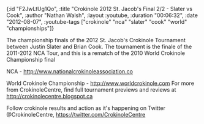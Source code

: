 {:id "F2JwLtUg1Qo",
 :title "Crokinole 2012 St. Jacob's Final 2/2 - Slater vs Cook",
 :author "Nathan Walsh",
 :layout :youtube,
 :duration "00:06:32",
 :date "2012-08-07",
 :youtube-tags
 ["crokinole" "nca" "slater" "cook" "world" "championships"]}


The championship finals of the 2012 St. Jacob's Crokinole Tournament between Justin Slater and Brian Cook. The tournament is the finale of the 2011-2012 NCA Tour, and this is a rematch of the 2010 World Crokinole Championship final

NCA - http://www.nationalcrokinoleassociation.co

World Crokinole Championship - http://www.worldcrokinole.com For more from CrokinoleCentre, find full tournament previews and reviews at http://crokinolecentre.blogspot.ca

Follow crokinole results and action as it's happening on Twitter @CrokinoleCentre, https://twitter.com/CrokinoleCentre
